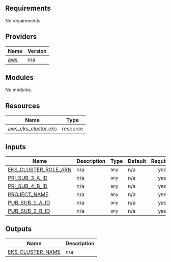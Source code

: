 <!-- BEGIN_TF_DOCS -->
## Requirements

No requirements.

## Providers

| Name | Version |
|------|---------|
| <a name="provider_aws"></a> [aws](#provider\_aws) | n/a |

## Modules

No modules.

## Resources

| Name | Type |
|------|------|
| [aws_eks_cluster.eks](https://registry.terraform.io/providers/hashicorp/aws/latest/docs/resources/eks_cluster) | resource |

## Inputs

| Name | Description | Type | Default | Required |
|------|-------------|------|---------|:--------:|
| <a name="input_EKS_CLUSTER_ROLE_ARN"></a> [EKS\_CLUSTER\_ROLE\_ARN](#input\_EKS\_CLUSTER\_ROLE\_ARN) | n/a | `any` | n/a | yes |
| <a name="input_PRI_SUB_3_A_ID"></a> [PRI\_SUB\_3\_A\_ID](#input\_PRI\_SUB\_3\_A\_ID) | n/a | `any` | n/a | yes |
| <a name="input_PRI_SUB_4_B_ID"></a> [PRI\_SUB\_4\_B\_ID](#input\_PRI\_SUB\_4\_B\_ID) | n/a | `any` | n/a | yes |
| <a name="input_PROJECT_NAME"></a> [PROJECT\_NAME](#input\_PROJECT\_NAME) | n/a | `any` | n/a | yes |
| <a name="input_PUB_SUB_1_A_ID"></a> [PUB\_SUB\_1\_A\_ID](#input\_PUB\_SUB\_1\_A\_ID) | n/a | `any` | n/a | yes |
| <a name="input_PUB_SUB_2_B_ID"></a> [PUB\_SUB\_2\_B\_ID](#input\_PUB\_SUB\_2\_B\_ID) | n/a | `any` | n/a | yes |

## Outputs

| Name | Description |
|------|-------------|
| <a name="output_EKS_CLUSTER_NAME"></a> [EKS\_CLUSTER\_NAME](#output\_EKS\_CLUSTER\_NAME) | n/a |
<!-- END_TF_DOCS -->